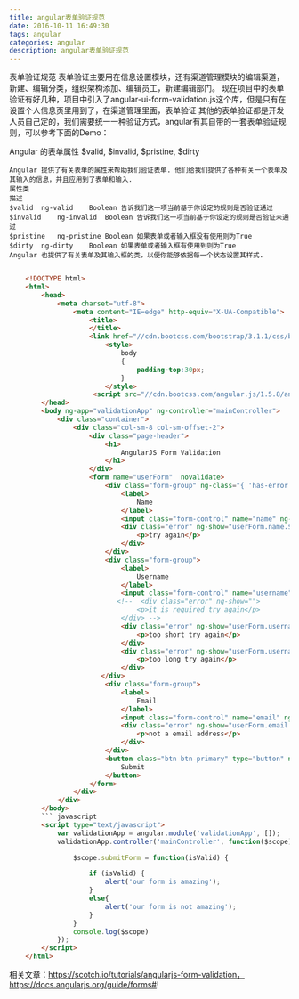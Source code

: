 ```yaml
---
title: angular表单验证规范
date: 2016-10-11 16:49:30
tags: angular
categories: angular
description: angular表单验证规范
---
```


表单验证规范
    表单验证主要用在信息设置模块，还有渠道管理模块的编辑渠道，新建、编辑分类，组织架构添加、编辑员工，新建编辑部门。
    现在项目中的表单验证有好几种，项目中引入了angular-ui-form-validation.js这个库，但是只有在设置个人信息页里用到了，在渠道管理里面，表单验证
其他的表单验证都是开发人员自己定的，我们需要统一一种验证方式，angular有其自带的一套表单验证规则，可以参考下面的Demo：

Angular 的表单属性 $valid, $invalid, $pristine, $dirty

    Angular 提供了有关表单的属性来帮助我们验证表单. 他们给我们提供了各种有关一个表单及其输入的信息，并且应用到了表单和输入.
    属性类
    描述
    $valid  ng-valid    Boolean 告诉我们这一项当前基于你设定的规则是否验证通过
    $invalid    ng-invalid  Boolean 告诉我们这一项当前基于你设定的规则是否验证未通过
    $pristine   ng-pristine Boolean 如果表单或者输入框没有使用则为True
    $dirty  ng-dirty    Boolean 如果表单或者输入框有使用到则为True
    Angular 也提供了有关表单及其输入框的类，以便你能够依据每一个状态设置其样式.
``` html 

    <!DOCTYPE html>
    <html>
        <head>
            <meta charset="utf-8">
                <meta content="IE=edge" http-equiv="X-UA-Compatible">
                    <title>
                    </title>
                    <link href="//cdn.bootcss.com/bootstrap/3.1.1/css/bootstrap.min.css" rel="stylesheet">
                        <style>
                            body
                            {
                                padding-top:30px;
                            }
                        </style>
                     <script src="//cdn.bootcss.com/angular.js/1.5.8/angular.min.js"></script>
        </head>
        <body ng-app="validationApp" ng-controller="mainController">
            <div class="container">
                <div class="col-sm-8 col-sm-offset-2">
                    <div class="page-header">
                        <h1>
                            AngularJS Form Validation
                        </h1>
                    </div>
                    <form name="userForm"  novalidate>
                        <div class="form-group" ng-class="{ 'has-error' : userForm.name.$invalid && !userForm.name.$pristine }">
                            <label>
                                Name
                            </label>
                            <input class="form-control" name="name" ng-model="name" required type="text" ng-model-options="{ updateOn: 'blur' }" />
                            <div class="error" ng-show="userForm.name.$invalid && !userForm.name.$pristine">
                                <p>try again</p>
                            </div>
                        </div>
                        <div class="form-group">
                            <label>
                                Username
                            </label>
                            <input class="form-control" name="username" ng-maxlength="8" ng-minlength="3" ng-model="username" type="text" ng-model-options="{ updateOn: 'blur' }"  required/>
                           <!--  <div class="error" ng-show="">
                                <p>it is required try again</p>
                            </div> -->
                            <div class="error" ng-show="userForm.username.$error.minlength">
                                <p>too short try again</p>
                            </div>
                            <div class="error" ng-show="userForm.username.$error.maxlength ">
                                <p>too long try again</p>
                            </div>
                       </div>
                        <div class="form-group">
                            <label>
                                Email
                            </label>
                            <input class="form-control" name="email" ng-model="email" type="email" ng-model-options="{ updateOn: 'blur' }"  required/>
                            <div class="error" ng-show="userForm.email.$invalid && !userForm.email.$pristine">
                                <p>not a email address</p>
                            </div>
                        </div>
                        <button class="btn btn-primary" type="button" ng-disabled="userForm.$invalid" ng-click="submitForm(userForm.$valid)">
                            Submit
                        </button>
                    </form>
                </div>
            </div>
        </body>
        ``` javascript
        <script type="text/javascript">
            var validationApp = angular.module('validationApp', []);
            validationApp.controller('mainController', function($scope) {

                $scope.submitForm = function(isValid) {

                    if (isValid) {
                        alert('our form is amazing');
                    }
                    else{
                        alert('our form is not amazing');
                    }
                }
                console.log($scope)
            });
        </script>
    </html>
```
相关文章：https://scotch.io/tutorials/angularjs-form-validation，https://docs.angularjs.org/guide/forms#!

